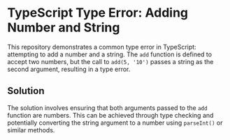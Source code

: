 # TypeScript Type Error: Adding Number and String

This repository demonstrates a common type error in TypeScript: attempting to add a number and a string.  The `add` function is defined to accept two numbers, but the call to `add(5, '10')` passes a string as the second argument, resulting in a type error.

## Solution

The solution involves ensuring that both arguments passed to the `add` function are numbers.  This can be achieved through type checking and potentially converting the string argument to a number using `parseInt()` or similar methods.